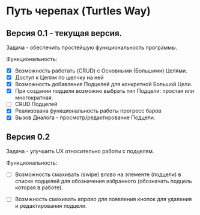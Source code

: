 # Путь черепах (Turtles Way)

## **Версия 0.1** - текущая версия.

Задача - обеспечить простейшую функциональность программы.

Функциональность:
- [x] Возможность работать (CRUD) с Основными (Большими) Целями.
- [x] Доступ к Целям по щелчку на ней
- [x] Возможность добавления Подцелей для конкретной Большой Цели.
- [x] При создании подцели возможно выбрать тип Подцели: простая или многократная.
- [ ] CRUD Подцелей
- [x] Реализована функциональность работы прогресс баров
- [x] Вызов Диалога - просмотр/редактирование Подцели.

## **Версия 0.2**

Задача - улучшить UX относительно работы с подцелям.

Функциональность:
- [ ] Возможность смахивать (swipe) _влево_ на элементе (подцели) в списке подцелей для обозначения избранного (обозначать подцель которая в работе).
- [ ] Возмжность смахивать _вправо_ для появления кнопок для удаления и редактирования подцели.

